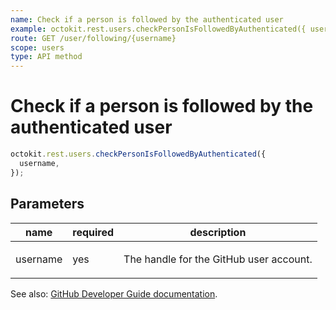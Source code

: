 ```yaml
---
name: Check if a person is followed by the authenticated user
example: octokit.rest.users.checkPersonIsFollowedByAuthenticated({ username })
route: GET /user/following/{username}
scope: users
type: API method
---
```


# Check if a person is followed by the authenticated user

```js
octokit.rest.users.checkPersonIsFollowedByAuthenticated({
  username,
});
```

## Parameters

<table>
  <thead>
    <tr>
      <th>name</th>
      <th>required</th>
      <th>description</th>
    </tr>
  </thead>
  <tbody>
    <tr><td>username</td><td>yes</td><td>

The handle for the GitHub user account.

</td></tr>
  </tbody>
</table>

See also: [GitHub Developer Guide documentation](https://docs.github.com/rest/reference/users#check-if-a-person-is-followed-by-the-authenticated-user).
